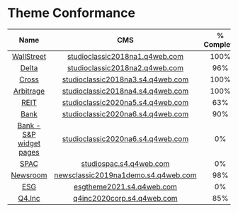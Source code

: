 # Theme Conformance
| Name   | CMS          | % Complete | Evaluation |
|:------:|:------------:|:----------:|------------|
| [WallStreet](https://wallstreet.q4ir.com/) | [studioclassic2018na1.q4web.com](https://studioclassic2018na1.s4.q4web.com/admin/) | 100% | - |
| [Delta](https://delta.q4ir.com/) | [studioclassic2018na2.q4web.com](https://studioclassic2018na2.s4.q4web.com/admin/) | 96% | [Link](https://dashboard.essentialaccessibility.com/manual-evaluations/61705aa4e0f70809b12c5aec?linkedPropertyData=5fc8ac821b5947660d7fe16e%7C5eb40a6cddbfa8335b185ab1) |
| [Cross](https://cross.q4ir.com/) | [studioclassic2018na3.s4.q4web.com](https://studioclassic2018na4.s4.q4web.com/admin/) | 100% | - |
| [Arbitrage](https://arbitrage.q4ir.com/) | [studioclassic2018na4.s4.q4web.com](https://studioclassic2018na3.s4.q4web.com/admin/) | 100% | - |
| [REIT](http://studioclassic2020na5.q4web.com/) | [studioclassic2020na5.s4.q4web.com](https://studioclassic2020na5.s4.q4web.com/admin/) | 63% | [Link](https://dashboard.essentialaccessibility.com/manual-evaluations/60bfee8f4b1d4f86225d5154?linkedPropertyData=608308e1913aa94b5ba17a8e%7C5eb40a6cddbfa8335b185ab1) |
| [Bank](http://studioclassic2020na5.q4web.com/) | [studioclassic2020na6.s4.q4web.com](https://studioclassic2020na6.s4.q4web.com/admin/) | 90% | [Link](https://dashboard.essentialaccessibility.com/manual-evaluations/60a5444e8827c32243533e74?linkedPropertyData=608308fe913aa978a2a17a8f%7C5eb40a6cddbfa8335b185ab1) |
| [Bank - S&P widget pages](http://studioclassic2020na5.q4web.com/) | [studioclassic2020na6.s4.q4web.com](https://studioclassic2020na6.s4.q4web.com/admin/) | 0% | [Link](https://dashboard.essentialaccessibility.com/manual-evaluations/611148ed35b1485fbc955e65?linkedPropertyData=608308fe913aa978a2a17a8f%7C5eb40a6cddbfa8335b185ab1) |
| [SPAC](http://studiospac.q4web.com/) | [studiospac.s4.q4web.com](https://studiospac.s4.q4web.com/admin/) | 0% | [Link](https://dashboard.essentialaccessibility.com/manual-evaluations?linkedPropertyData=613240d39444c9c94e507be0%7C5eb40a6cddbfa8335b185ab1) |
| [Newsroom](https://studionewsroom.q4inc.com/) | [newsclassic2019na1demo.s4.q4web.com](https://newsclassic2019na1demo.s4.q4web.com/admin/) | 98% | - |
| [ESG](https://esg.q4ir.com/) | [esgtheme2021.s4.q4web.com](https://esgtheme2021.s4.q4web.com/admin) | 0% | [Link](https://dashboard.essentialaccessibility.com/manual-evaluations/6140dd292b9db52432584ebf?linkedPropertyData=613232b99645a10743a1c7db%7C5eb40a6cddbfa8335b185ab1) |
| [Q4.Inc](https://www.q4inc.com/) | [q4inc2020corp.s4.q4web.com](https://q4inc2020corp.s4.q4web.com/admin/) | 85% | - |